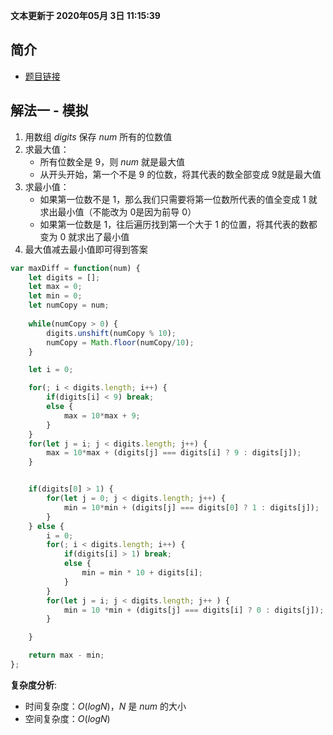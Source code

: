 **文本更新于 2020年05月 3日 11:15:39**
## 简介
- [题目链接](https://leetcode-cn.com/submissions/detail/67685608/)


## 解法一 - 模拟
1. 用数组 $digits$ 保存 $num$ 所有的位数值
2. 求最大值：
   - 所有位数全是 9，则 $num$ 就是最大值
   - 从开头开始，第一个不是 9 的位数，将其代表的数全部变成 $9$就是最大值
3. 求最小值：
   - 如果第一位数不是 $1$，那么我们只需要将第一位数所代表的值全变成 $1$ 就求出最小值（不能改为 0是因为前导 0）
   - 如果第一位数是 $1$，往后遍历找到第一个大于 1 的位置，将其代表的数都变为 0 就求出了最小值
4. 最大值减去最小值即可得到答案

```javascript
var maxDiff = function(num) {
    let digits = [];
    let max = 0;
    let min = 0;
    let numCopy = num;
    
    while(numCopy > 0) {
        digits.unshift(numCopy % 10);
        numCopy = Math.floor(numCopy/10);
    }

    let i = 0;

    for(; i < digits.length; i++) {
        if(digits[i] < 9) break; 
        else {
            max = 10*max + 9;
        }
    }
    for(let j = i; j < digits.length; j++) {
        max = 10*max + (digits[j] === digits[i] ? 9 : digits[j]);
    }        


    if(digits[0] > 1) {
        for(let j = 0; j < digits.length; j++) {
            min = 10*min + (digits[j] === digits[0] ? 1 : digits[j]);
        }
    } else {
        i = 0;
        for(; i < digits.length; i++) {
            if(digits[i] > 1) break;
            else {
                min = min * 10 + digits[i];
            }
        }
        for(let j = i; j < digits.length; j++ ) {
            min = 10 *min + (digits[j] === digits[i] ? 0 : digits[j]);
        }            

    }

    return max - min;
};
```

**复杂度分析**:
- 时间复杂度：$O(logN)$，$N$ 是 $num$ 的大小
- 空间复杂度：$O(logN)$